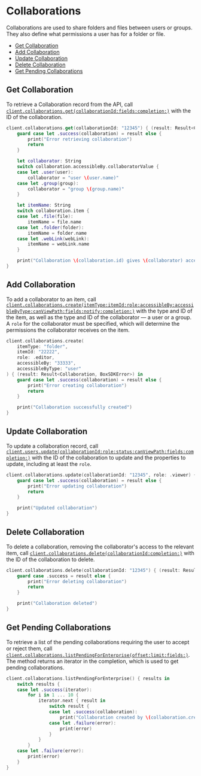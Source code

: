 Collaborations
==============

Collaborations are used to share folders and files between users or groups. They also define what permissions a user
has for a folder or file.

<!-- START doctoc generated TOC please keep comment here to allow auto update -->
<!-- DON'T EDIT THIS SECTION, INSTEAD RE-RUN doctoc TO UPDATE -->


- [Get Collaboration](#get-collaboration)
- [Add Collaboration](#add-collaboration)
- [Update Collaboration](#update-collaboration)
- [Delete Collaboration](#delete-collaboration)
- [Get Pending Collaborations](#get-pending-collaborations)

<!-- END doctoc generated TOC please keep comment here to allow auto update -->

Get Collaboration
-----------------

To retrieve a Collaboration record from the API, call
[`client.collaborations.get(collaborationId:fields:completion:)`][get-collaboration]
with the ID of the collaboration.

```swift
client.collaborations.get(collaborationId: "12345") { (result: Result<Collaboration, BoxSDKError>) in
    guard case let .success(collaboration) = result else {
        print("Error retrieving collaboration")
        return
    }

    let collaborator: String
    switch collaboration.accessibleBy.collaboratorValue {
    case let .user(user):
        collaborator = "user \(user.name)"
    case let .group(group):
        collaborator = "group \(group.name)"
    }

    let itemName: String
    switch collaboration.item {
    case let .file(file):
        itemName = file.name
    case let .folder(folder):
        itemName = folder.name
    case let .webLink(webLink):
        itemName = webLink.name
    }

    print("Collaboration \(collaboration.id) gives \(collaborator) access to \(itemName)")
}
```

[get-collaboration]: https://opensource.box.com/box-ios-sdk/Classes/CollaborationsModule.html#/s:6BoxSDK20CollaborationsModuleC3get15collaborationId6fields10completionySS_SaySSGSgys6ResultOyAA13CollaborationCAA0A8SDKErrorCGctF

Add Collaboration
-----------------

To add a collaborator to an item, call
[`client.collaborations.create(itemType:itemId:role:accessibleBy:accessibleByType:canViewPath:fields:notify:completion:)`][create-collaboration]
with the type and ID of the item, as well as the type and ID of the collaborator — a user or a group.  A `role` for the
collaborator must be specified, which will determine the permissions the collaborator receives on the item.

```swift
client.collaborations.create(
    itemType: "folder",
    itemId: "22222",
    role: .editor,
    accessibleBy: "33333",
    accessibleByType: "user"
) { (result: Result<Collaboration, BoxSDKError>) in
    guard case let .success(collaboration) = result else {
        print("Error creating collaboration")
        return
    }

    print("Collaboration successfully created")
}
```

[create-collaboration]: https://opensource.box.com/box-ios-sdk/Classes/CollaborationsModule.html#/s:6BoxSDK20CollaborationsModuleC6create8itemType0F2Id4role12accessibleBy0jkG011canViewPath6fields6notify10completionySS_SSAA17CollaborationRoleOSSAA010AccessibleK0OSbSgSaySSGSgARys6ResultOyAA0R0CAA0A8SDKErrorCGctF

Update Collaboration
--------------------

To update a collaboration record, call
[`client.users.update(collaborationId:role:status:canViewPath:fields:completion:)`][update-collaboration]
with the ID of the collaboration to update and the properties to update, including at least the `role`.

```swift
client.collaborations.update(collaborationId: "12345", role: .viewer) { (result: Result<Collaboration, BoxSDKError>) in
    guard case let .success(collaboration) = result else {
        print("Error updating collaboration")
        return
    }

    print("Updated collaboration")
}
```

[update-collaboration]: https://opensource.box.com/box-ios-sdk/Classes/CollaborationsModule.html#/s:6BoxSDK20CollaborationsModuleC6update15collaborationId4role6status11canViewPath6fields10completionySS_AA17CollaborationRoleOAA0O6StatusOSgSbSgSaySSGSgys6ResultOyAA0O0CAA0A8SDKErrorCGctF

Delete Collaboration
--------------------

To delete a collaboration, removing the collaborator's access to the relevant item, call
[`client.collaborations.delete(collaborationId:completion:)`][delete-collaboration]
with the ID of the collaboration to delete.

```swift
client.collaborations.delete(collaborationId: "12345") { (result: Result<Void, BoxSDKError>) in
    guard case .success = result else {
        print("Error deleting collaboration")
        return
    }

    print("Collaboration deleted")
}
```

[delete-collaboration]: https://opensource.box.com/box-ios-sdk/Classes/CollaborationsModule.html#/s:6BoxSDK20CollaborationsModuleC6delete15collaborationId10completionySS_ys6ResultOyytAA0A8SDKErrorCGctF

Get Pending Collaborations
--------------------------

To retrieve a list of the pending collaborations requiring the user to accept or reject them, call
[`client.collaborations.listPendingForEnterprise(offset:limit:fields:)`][get-pending-collaborations].
The method returns an iterator in the completion, which is used to get pending collaborations.

```swift
client.collaborations.listPendingForEnterprise() { results in
    switch results {
    case let .success(iterator):
        for i in 1 ... 10 {
            iterator.next { result in
                switch result {
                case let .success(collaboration):
                    print("Collaboration created by \(collaboration.createdBy?.name)")
                case let .failure(error):
                    print(error)
                }
            }
        }
    case let .failure(error):
        print(error)
    } 
}
```

[get-pending-collaborations]: https://opensource.box.com/box-ios-sdk/Classes/CollaborationsModule.html#/s:6BoxSDK20CollaborationsModuleC24listPendingForEnterprise6offset5limit6fields10completionySiSg_AISaySSGSgys6ResultOyAA14PagingIteratorCyAA13CollaborationCGAA0A8SDKErrorCGctF